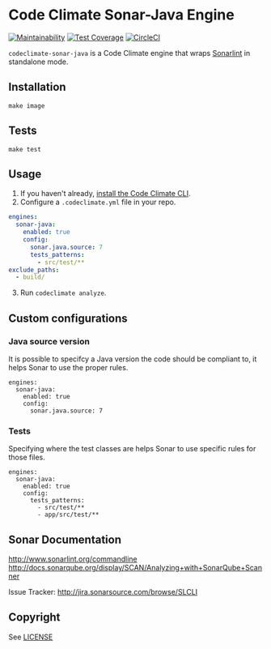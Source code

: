 # Code Climate Sonar-Java Engine

[![Maintainability](https://api.codeclimate.com/v1/badges/1ad407dbd79378cf4b07/maintainability)](https://codeclimate.com/repos/59e0f09e141c6104f9000002/maintainability)
[![Test Coverage](https://api.codeclimate.com/v1/badges/1ad407dbd79378cf4b07/test_coverage)](https://codeclimate.com/repos/59e0f09e141c6104f9000002/test_coverage)
[![CircleCI](https://circleci.com/gh/codeclimate/codeclimate-sonar-java.svg?style=svg&circle-token=b800791f4e3af9079991ef70f3871f0ce09ccc81)](https://circleci.com/gh/codeclimate/codeclimate-sonar-java)

`codeclimate-sonar-java` is a Code Climate engine that wraps [Sonarlint](http://www.sonarlint.org) in standalone mode.

## Installation
```
make image
```

## Tests
```
make test
```

## Usage

1. If you haven't already, [install the Code Climate CLI](https://github.com/codeclimate/codeclimate).
2. Configure a `.codeclimate.yml` file in your repo.
```yml
engines:
  sonar-java:
    enabled: true
    config:
      sonar.java.source: 7
      tests_patterns:
        - src/test/**
exclude_paths:
  - build/
```
3. Run `codeclimate analyze`.

## Custom configurations

### Java source version
It is possible to specifcy a Java version the code should be compliant to, it helps Sonar to use the proper rules.
```
engines:
  sonar-java:
    enabled: true
    config:
      sonar.java.source: 7
```

### Tests
Specifying where the test classes are helps Sonar to use specific rules for those files.
```
engines:
  sonar-java:
    enabled: true
    config:
      tests_patterns:
        - src/test/**
        - app/src/test/**
```

## Sonar Documentation

http://www.sonarlint.org/commandline
http://docs.sonarqube.org/display/SCAN/Analyzing+with+SonarQube+Scanner

Issue Tracker: http://jira.sonarsource.com/browse/SLCLI

## Copyright

See [LICENSE](LICENSE)
